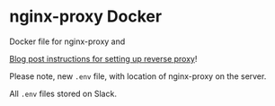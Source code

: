 # nginx-proxy Docker

Docker file for nginx-proxy and 

[Blog post instructions for setting up reverse proxy](https://medium.com/@francoisromain/host-multiple-websites-with-https-inside-docker-containers-on-a-single-server-18467484ab95)! 

Please note, new `.env` file, with location of nginx-proxy on the server.

All `.env` files stored on Slack.

